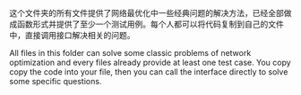 这个文件夹的所有文件提供了网络最优化中一些经典问题的解决方法，已经全部做成函数形式并提供了至少一个测试用例。每个人都可以将代码复制到自己的文件中，直接调用接口解决相关的问题。

All files in this folder can solve some classic problems of network optimization and every files already provide at least one test case. You copy copy the code into your file, then you can call the interface directly to solve some specific questions.
